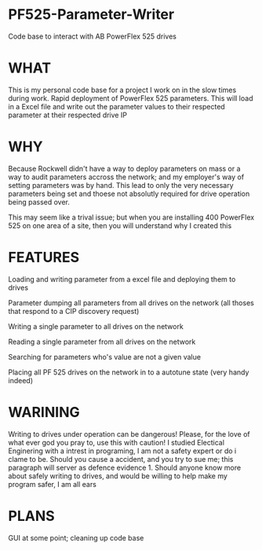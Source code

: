 # PF525-Parameter-Writer
Code base to interact with AB PowerFlex 525 drives

# WHAT
This is my personal code base for a project I work on in the slow times during work. Rapid deployment of PowerFlex 525 parameters. This will load in a Excel file and write out the parameter values to their respected parameter at their respected drive IP

# WHY
Because Rockwell didn't have a way to deploy parameters on mass or a way to audit parameters accross the network; and my employer's way of setting parameters was by hand. This lead to only the very necessary parameters being set and thoese not absolutly required for drive operation being passed over.

This may seem like a trival issue; but when you are installing 400 PowerFlex 525 on one area of a site, then you will understand why I created this

# FEATURES
Loading and writing parameter from a excel file and deploying them to drives

Parameter dumping all parameters from all drives on the network (all thoses that respond to a CIP discovery request) 

Writing a single parameter to all drives on the network

Reading a single parameter from all drives on the network

Searching for parameters who's value are not a given value

Placing all PF 525 drives on the network in to a autotune state (very handy indeed)

# WARINING
Writing to drives under operation can be dangerous! 
Please, for the love of what ever god you pray to, use this with caution! I studied Electical Enginering with a intrest in programing, I am not a safety expert or do i clame to be. Should you cause a accident, and you try to sue me; this paragraph will server as defence evidence 1. Should anyone know more about safely writing to drives, and would be willing to help make my program safer, I am all ears
  
  
# PLANS
GUI at some point; cleaning up code base
